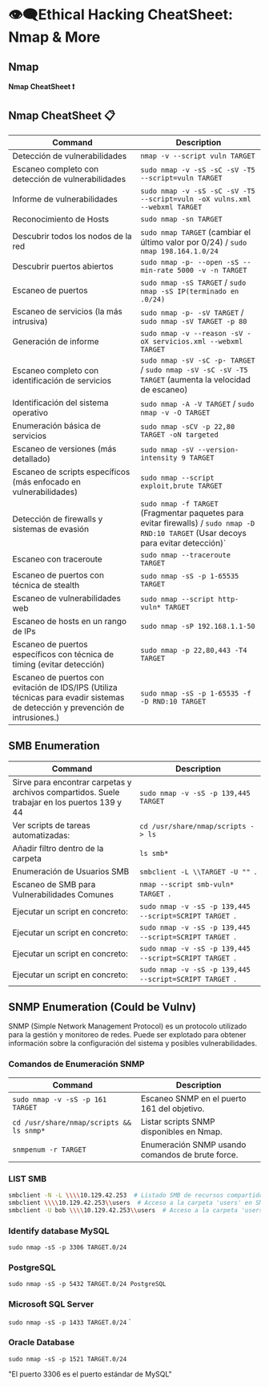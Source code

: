 # 👁️‍🗨️​ Ethical Hacking CheatSheet: Nmap & More

## Nmap
 ​**Nmap CheatSheet ❗**

## Nmap CheatSheet 📋

| Command                                                                   | Description                                                                                                 |
|---------------------------------------------------------------------------|-------------------------------------------------------------------------------------------------------------|
| Detección de vulnerabilidades                                               | `nmap -v --script vuln TARGET`                                                                             |
| Escaneo completo con detección de vulnerabilidades                          | `sudo nmap -v -sS -sC -sV -T5 --script=vuln TARGET`                                                        |
| Informe de vulnerabilidades                                                 | `sudo nmap -v -sS -sC -sV -T5 --script=vuln -oX vulns.xml --webxml TARGET`                                  |
| Reconocimiento de Hosts                                                     | `sudo nmap -sn TARGET`                                                                                     |
| Descubrir todos los nodos de la red                                          | `sudo nmap TARGET` (cambiar el último valor por 0/24) / `sudo nmap 198.164.1.0/24`                         |
| Descubrir puertos abiertos                                                   | `sudo nmap -p- --open -sS --min-rate 5000 -v -n TARGET`                                                    |
| Escaneo de puertos                                                           | `sudo nmap -sS TARGET` / `sudo nmap -sS IP(terminado en .0/24)`                                           |
| Escaneo de servicios (la más intrusiva)                                      | `sudo nmap -p- -sV TARGET` / `sudo nmap -sV TARGET -p 80`                                                  |
| Generación de informe                                                        | `sudo nmap -v --reason -sV -oX servicios.xml --webxml TARGET`                                              |
| Escaneo completo con identificación de servicios                             | `sudo nmap -sV -sC -p- TARGET` / `sudo nmap -sV -sC -sV -T5 TARGET` (aumenta la velocidad de escaneo)       |
| Identificación del sistema operativo                                        | `sudo nmap -A -V TARGET` / `sudo nmap -v -O TARGET`                                                        |
| Enumeración básica de servicios                                             | `sudo nmap -sCV -p 22,80 TARGET -oN targeted`                                                              |
| Escaneo de versiones (más detallado)                                         | `sudo nmap -sV --version-intensity 9 TARGET`                                                               |
| Escaneo de scripts específicos (más enfocado en vulnerabilidades)           | `sudo nmap --script exploit,brute TARGET`                                                                  |
| Detección de firewalls y sistemas de evasión                                 | `sudo nmap -f TARGET` (Fragmentar paquetes para evitar firewalls) / `sudo nmap -D RND:10 TARGET` (Usar decoys para evitar detección)` |
| Escaneo con traceroute                                                       | `sudo nmap --traceroute TARGET`                                                                            |
| Escaneo de puertos con técnica de stealth                                    | `sudo nmap -sS -p 1-65535 TARGET`                                                                          |
| Escaneo de vulnerabilidades web                                             | `sudo nmap --script http-vuln* TARGET`                                                                     |
| Escaneo de hosts en un rango de IPs                                          | `sudo nmap -sP 192.168.1.1-50`                                                                            |
| Escaneo de puertos específicos con técnica de timing (evitar detección)      | `sudo nmap -p 22,80,443 -T4 TARGET`                                                                        |
| Escaneo de puertos con evitación de IDS/IPS (Utiliza técnicas para evadir sistemas de detección y prevención de intrusiones.)                             | `sudo nmap -sS -p 1-65535 -f -D RND:10 TARGET`                                                             |


## SMB Enumeration

| Command | Description |
|---------|-------------|
| Sirve para encontrar carpetas y archivos compartidos. Suele trabajar en los puertos 139 y 44 | `sudo nmap -v -sS -p 139,445 TARGET` |
|Ver scripts de tareas automatizadas: | `cd /usr/share/nmap/scripts -> ls` |
| Añadir filtro dentro de la carpeta | `ls smb* ` |
| Enumeración de Usuarios SMB | `smbclient -L \\TARGET -U "" `. |
| Escaneo de SMB para Vulnerabilidades Comunes | `nmap --script smb-vuln* TARGET `. |
| Ejecutar un script en concreto: | `sudo nmap -v -sS -p 139,445 --script=SCRIPT TARGET `. |
| Ejecutar un script en concreto: | `sudo nmap -v -sS -p 139,445 --script=SCRIPT TARGET `. |
| Ejecutar un script en concreto: | `sudo nmap -v -sS -p 139,445 --script=SCRIPT TARGET `. |
| Ejecutar un script en concreto: | `sudo nmap -v -sS -p 139,445 --script=SCRIPT TARGET `. |

## SNMP Enumeration (Could be Vulnv)
SNMP (Simple Network Management Protocol) es un protocolo utilizado para la gestión y monitoreo de redes. Puede ser explotado para obtener información sobre la configuración del sistema y posibles vulnerabilidades.

### Comandos de Enumeración SNMP
| Command                                       | Description                                           |
|-----------------------------------------------|-------------------------------------------------------|
| `sudo nmap -v -sS -p 161 TARGET`              | Escaneo SNMP en el puerto 161 del objetivo.          |
| `cd /usr/share/nmap/scripts && ls snmp*`      | Listar scripts SNMP disponibles en Nmap.             |
| `snmpenum -r TARGET`                         | Enumeración SNMP usando comandos de brute force.     |

### LIST SMB
```bash
smbclient -N -L \\\\10.129.42.253  # Listado SMB de recursos compartidos
smbclient \\\\10.129.42.253\\users  # Acceso a la carpeta 'users' en SMB
smbclient -U bob \\\\10.129.42.253\\users  # Acceso a la carpeta 'users' con el usuario 'bob'
```

### Identify database MySQL
`sudo nmap -sS -p 3306 TARGET.0/24`
### PostgreSQL
`sudo nmap -sS -p 5432 TARGET.0/24 PostgreSQL`
### Microsoft SQL Server
`sudo nmap -sS -p 1433 TARGET.0/24`
`
### Oracle Database
`sudo nmap -sS -p 1521 TARGET.0/24`







"El puerto 3306 es el puerto estándar de MySQL"








